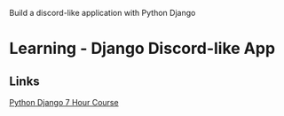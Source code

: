 Build a discord-like application with Python Django
# Learning - Django Discord-like App

## Links
[Python Django 7 Hour Course](https://www.youtube.com/watch?v=PtQiiknWUcI)
